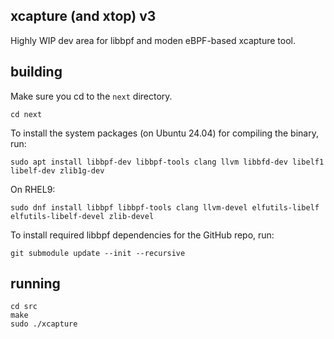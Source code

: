 ## xcapture (and xtop) v3

Highly WIP dev area for libbpf and moden eBPF-based xcapture tool.

## building

Make sure you cd to the `next` directory.

```
cd next
```

To install the system packages (on Ubuntu 24.04) for compiling the binary, run:

```
sudo apt install libbpf-dev libbpf-tools clang llvm libbfd-dev libelf1 libelf-dev zlib1g-dev
```

On RHEL9:

```
sudo dnf install libbpf libbpf-tools clang llvm-devel elfutils-libelf elfutils-libelf-devel zlib-devel

```


To install required libbpf dependencies for the GitHub repo, run:

```
git submodule update --init --recursive
```

## running

```
cd src
make
sudo ./xcapture
```
